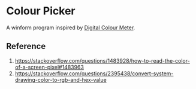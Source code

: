 # Colour Picker
A winform program inspired by [Digital Colour Meter](https://support.apple.com/en-au/guide/digital-color-meter/welcome/mac).

## Reference
1. https://stackoverflow.com/questions/1483928/how-to-read-the-color-of-a-screen-pixel#1483963
2. https://stackoverflow.com/questions/2395438/convert-system-drawing-color-to-rgb-and-hex-value
